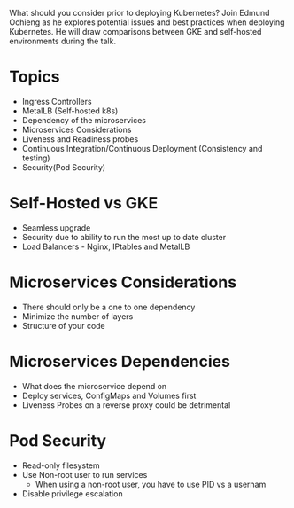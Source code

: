 What should you consider prior to deploying Kubernetes? Join Edmund Ochieng as he explores 
potential issues and best practices when deploying Kubernetes. He will draw comparisons 
between GKE and self-hosted environments during the talk.


# Topics
- Ingress Controllers
- MetalLB (Self-hosted k8s)
- Dependency of the microservices
- Microservices Considerations
- Liveness and Readiness probes
- Continuous Integration/Continuous Deployment (Consistency and testing)
- Security(Pod Security)

# Self-Hosted vs GKE
- Seamless upgrade
- Security due to ability to run the most up to date cluster
- Load Balancers - Nginx, IPtables and MetalLB

# Microservices Considerations
- There should only be a one to one dependency
- Minimize the number of layers
- Structure of your code

# Microservices Dependencies
- What does the microservice depend on
- Deploy services, ConfigMaps and Volumes first
- Liveness Probes on a reverse proxy could be detrimental

# Pod Security
- Read-only filesystem
- Use Non-root user to run services
  * When using a non-root user, you have to use PID vs a usernam
- Disable privilege escalation

